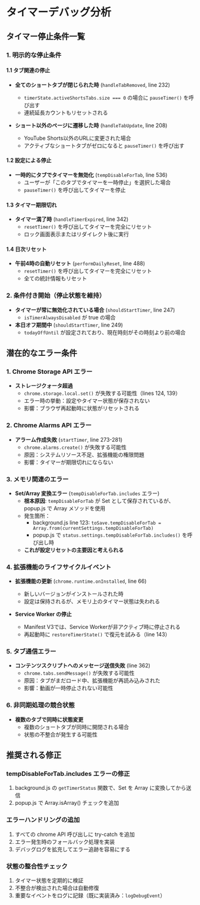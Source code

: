 # タイマーデバッグ分析

## タイマー停止条件一覧

### 1. 明示的な停止条件

#### 1.1 タブ関連の停止
- **全てのショートタブが閉じられた時** (`handleTabRemoved`, line 232)
  - `timerState.activeShortsTabs.size === 0` の場合に `pauseTimer()` を呼び出す
  - 連続延長カウントもリセットされる

- **ショート以外のページに遷移した時** (`handleTabUpdate`, line 208)
  - YouTube Shorts以外のURLに変更された場合
  - アクティブなショートタブがゼロになると `pauseTimer()` を呼び出す

#### 1.2 設定による停止
- **一時的にタブでタイマーを無効化** (`tempDisableForTab`, line 536)
  - ユーザーが「このタブでタイマーを一時停止」を選択した場合
  - `pauseTimer()` を呼び出してタイマーを停止

#### 1.3 タイマー期限切れ
- **タイマー満了時** (`handleTimerExpired`, line 342)
  - `resetTimer()` を呼び出してタイマーを完全にリセット
  - ロック画面表示またはリダイレクト後に実行

#### 1.4 日次リセット
- **午前4時の自動リセット** (`performDailyReset`, line 488)
  - `resetTimer()` を呼び出してタイマーを完全にリセット
  - 全ての統計情報もリセット

### 2. 条件付き開始（停止状態を維持）
- **タイマーが常に無効化されている場合** (`shouldStartTimer`, line 247)
  - `isTimerAlwaysDisabled` が true の場合
- **本日オフ期間中** (`shouldStartTimer`, line 249)
  - `todayOffUntil` が設定されており、現在時刻がその時刻より前の場合

## 潜在的なエラー条件

### 1. Chrome Storage API エラー
- **ストレージクォータ超過**
  - `chrome.storage.local.set()` が失敗する可能性（lines 124, 139）
  - エラー時の挙動：設定やタイマー状態が保存されない
  - 影響：ブラウザ再起動時に状態がリセットされる

### 2. Chrome Alarms API エラー
- **アラーム作成失敗** (`startTimer`, line 273-281)
  - `chrome.alarms.create()` が失敗する可能性
  - 原因：システムリソース不足、拡張機能の権限問題
  - 影響：タイマーが期限切れにならない

### 3. メモリ関連のエラー
- **Set/Array 変換エラー** (`tempDisableForTab.includes` エラー)
  - **根本原因**: `tempDisableForTab` が Set として保存されているが、popup.js で Array メソッドを使用
  - 発生箇所：
    - background.js line 123: `toSave.tempDisableForTab = Array.from(currentSettings.tempDisableForTab)`
    - popup.js で `status.settings.tempDisableForTab.includes()` を呼び出し時
  - **これが設定リセットの主要因と考えられる**

### 4. 拡張機能のライフサイクルイベント
- **拡張機能の更新** (`chrome.runtime.onInstalled`, line 66)
  - 新しいバージョンがインストールされた時
  - 設定は保持されるが、メモリ上のタイマー状態は失われる

- **Service Worker の停止**
  - Manifest V3では、Service Workerが非アクティブ時に停止される
  - 再起動時に `restoreTimerState()` で復元を試みる（line 143）

### 5. タブ通信エラー
- **コンテンツスクリプトへのメッセージ送信失敗** (line 362)
  - `chrome.tabs.sendMessage()` が失敗する可能性
  - 原因：タブがまだロード中、拡張機能が再読み込みされた
  - 影響：動画が一時停止されない可能性

### 6. 非同期処理の競合状態
- **複数のタブで同時に状態変更**
  - 複数のショートタブが同時に開閉される場合
  - 状態の不整合が発生する可能性

## 推奨される修正

### tempDisableForTab.includes エラーの修正
1. background.js の `getTimerStatus` 関数で、Set を Array に変換してから送信
2. popup.js で Array.isArray() チェックを追加

### エラーハンドリングの追加
1. すべての chrome API 呼び出しに try-catch を追加
2. エラー発生時のフォールバック処理を実装
3. デバッグログを拡充してエラー追跡を容易にする

### 状態の整合性チェック
1. タイマー状態を定期的に検証
2. 不整合が検出された場合は自動修復
3. 重要なイベントをログに記録（既に実装済み：`logDebugEvent`）

